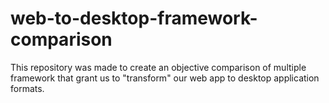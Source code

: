 # web-to-desktop-framework-comparison
This repository was made to create an objective comparison of multiple framework that grant us to "transform" our web app to desktop application formats.
